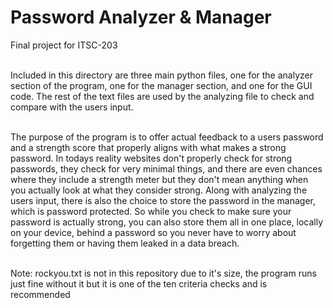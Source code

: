 # Password Analyzer & Manager <br>
Final project for ITSC-203 <br> <br>

Included in this directory are three main python files, one for the analyzer section of the program, one for the manager section, and one for the GUI code. The rest of the text files are used by the analyzing file to check and compare with the users input. <br> <br> 

The purpose of the program is to offer actual feedback to a users password and a strength score that properly aligns with what makes a strong password. In todays reality websites don't properly check for strong passwords, they check for very minimal things, and there are even chances where they include a strength meter but they don't mean anything when you actually look at what they consider strong. Along with analyzing the users input, there is also the choice to store the password in the manager, which is password protected. So while you check to make sure your password is actually strong, you can also store them all in one place, locally on your device, behind a password so you never have to worry about forgetting them or having them leaked in a data breach. <br> <br>

Note: rockyou.txt is not in this repository due to it's size, the program runs just fine without it but it is one of the ten criteria checks and is recommended
